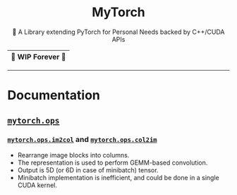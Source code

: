 <div align="center">

# MyTorch
🐣 A Library extending PyTorch for Personal Needs backed by C++/CUDA APIs 

| **🚧 WIP Forever 🚧** |
|:-------------------:|

---

</div>

# Documentation

## [`mytorch.ops`](https://github.com/Syzygianinfern0/MyTorch/tree/main/mytorch)

### [`mytorch.ops.im2col`](https://github.com/Syzygianinfern0/MyTorch/blob/main/mytorch/ops/im2col.py) and [`mytorch.ops.col2im`](https://github.com/Syzygianinfern0/MyTorch/blob/main/mytorch/ops/im2col.py)
- Rearrange image blocks into columns.
- The representation is used to perform GEMM-based convolution.
- Output is 5D (or 6D in case of minibatch) tensor.
- Minibatch implementation is inefficient, and could be done in a single CUDA kernel.
